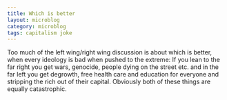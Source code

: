```yaml
---
title: Which is better
layout: microblog
category: microblog
tags: capitalism joke
---
```


Too much of the left wing/right wing discussion is about which is better, when every ideology is bad when pushed to the extreme: If you lean to the far right you get wars, genocide, people dying on the street etc. and in the far left you get degrowth, free health care and education for everyone and stripping the rich out of their capital. Obviously both of these things are equally catastrophic. 
